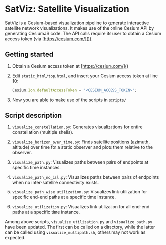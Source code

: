 # SatViz: Satellite Visualization

SatViz is a Cesium-based visualization pipeline to generate interactive
satellite network visualizations. It makes use of the online Cesium API
by generating CesiumJS code. The API calls require its user to obtain 
a Cesium access token (via [https://cesium.com/]()).

## Getting started

1. Obtain a Cesium access token at [https://cesium.com/]()

2. Edit `static_html/top.html`, and insert your Cesium access 
   token at line 10:

   ```javascript
   Cesium.Ion.defaultAccessToken = '<CESIUM_ACCESS_TOKEN>';
   ```

3. Now you are able to make use of the scripts in `scripts/`


## Script description

1. `visualize_constellation.py`: Generates visualizations for entire constellation (multiple shells).

2. `visualize_horizon_over_time.py`: Finds satellite positions (azimuth, altitude) over time for a static observer and plots them relative to the observer.

3. `visualize_path.py`: Visualizes paths between pairs of endpoints at specific time instances.

4. `visualize_path_no_isl.py`: Visualizes paths between pairs of endpoints when no inter-satellite connectivity exists.

5. `visualize_path_wise_utilization.py`: Visualizes link utilization for specific end-end paths at a specific time instance.

6. `visualize_utilization.py`: Visualizes link utilization for all end-end paths at a specific time instance.

Among above scripts, `visualize_utilization.py` and `visualize_path.py` have been updated. The first can be called on a directory, while the latter can be called using `visualize_multipath.sh`, others may not work as expected. 